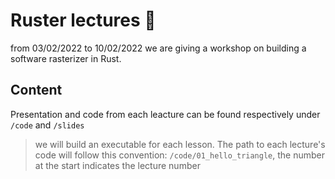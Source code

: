 # Ruster lectures 🦀
from 03/02/2022 to 10/02/2022 we are giving a workshop on building a software rasterizer in Rust.

## Content
Presentation and code from each leacture can be found respectively under `/code` and `/slides`

> we will build an executable for each lesson. The path to each lecture's code will follow this convention: `/code/01_hello_triangle`, the number at the start indicates the lecture number 
